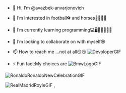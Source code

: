 - 👋 Hi, I’m @avazbek-anvarjonovich
- 👀 I’m interested in football⚽ and horses🐎🏇🏿🐎
- 🌱 I’m currently learning programming💻🖥️🧑🏻‍💻😮‍💨
- 💞️ I’m looking to collaborate on with myself😎
- 📫 How to reach me ...not at all😏😏
![DevoloperGIF](https://github.com/avazbek-anvarjonovich/avazbek-anvarjonovich/assets/162440796/18fdcc54-1d52-4ea4-a09d-8dad493b3ca0)

- ⚡ Fun fact:My choices are ![BmwLogoGIF](https://github.com/avazbek-anvarjonovich/avazbek-anvarjonovich/assets/162440796/af3375c2-73a5-4ae2-80b0-153029b53785)

![RonaldoRonaldoNewCelebrationGIF](https://github.com/avazbek-anvarjonovich/avazbek-anvarjonovich/assets/162440796/21767085-afd4-46e2-99b7-ddee84ab04af)
 
 ![RealMadridRoyleGIF](https://github.com/avazbek-anvarjonovich/avazbek-anvarjonovich/assets/162440796/4aab38e5-dab4-472f-a01e-ed4c21b61f8b)
,
​

<!---
avazbek-anvarjonovich/avazbek-anvarjonovich is a ✨ special ✨ repository because its `README.md` (this file) appears on your GitHub profile.
You can click the Preview link to take a look at your changes.
--->
